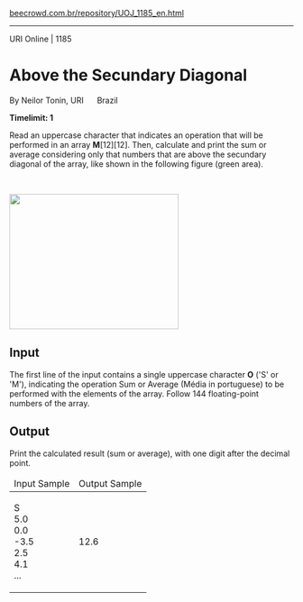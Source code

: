 <p><a href="https://www.beecrowd.com.br/repository/UOJ_1185_en.html">beecrowd.com.br/repository/UOJ_1185_en.html</a></p><hr>
<div>
  <span>URI Online | 1185</span>
  <h1>Above the Secundary Diagonal</h1>
  <div><p>
     By Neilor Tonin, URI <img alt="" src="https://resources.beecrowd.com.br/gallery/images/flags/br.gif" style="width: 16px; height: 11px; "> Brazil</p>
  </div>
  <strong>Timelimit: 1</strong>
</div>
<div>
<div>
  <p>
  Read an uppercase character that indicates an operation that will be performed in an array <strong>M</strong>[12][12]. Then, calculate and print the sum or average considering only that numbers that are above the secundary diagonal of the array, like shown in the following figure (green area).</p><br>
  <p>
  <img alt="" src="https://resources.beecrowd.com.br/gallery/images/problems/UOJ_1185.png" style="width: 300px; height: 240px;"></p>
</div>
<h2>Input</h2>
<div>
  <p>
   The first line of the input contains a single uppercase character <strong>O</strong> ('S' or 'M'), indicating the operation Sum or Average (Média in portuguese) to be performed with the elements of the array. Follow 144 floating-point numbers of the array.</p>
</div>
<h2>Output</h2>
<div>
  <p>
   Print the calculated result (sum or average), with one digit after the decimal point.</p>
</div>
<div></div>
  <table>
    <thead>
      <tr>
        <td>Input Sample</td>
        <td>Output Sample</td>
      </tr>
    </thead>
    <tbody>
      <tr>
        <td>
          <p>
           S<br>
           5.0<br>
           0.0<br>
           -3.5<br>
           2.5<br>
           4.1<br>
           ...</p>
        </td>
        <td>
          <p>
           12.6</p>
        </td>
      </tr>
    </tbody>
  </table>
</div>